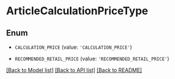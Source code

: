 # ArticleCalculationPriceType


## Enum

* `CALCULATION_PRICE` (value: `'CALCULATION_PRICE'`)

* `RECOMMENDED_RETAIL_PRICE` (value: `'RECOMMENDED_RETAIL_PRICE'`)

[[Back to Model list]](../README.md#documentation-for-models) [[Back to API list]](../README.md#documentation-for-api-endpoints) [[Back to README]](../README.md)


